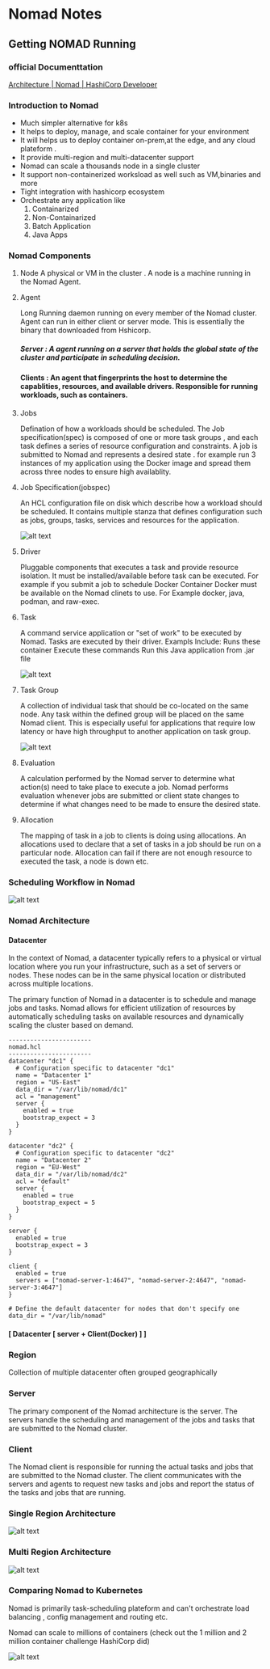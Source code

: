 # Nomad Notes

## Getting NOMAD Running

### official Documenttation

[Architecture | Nomad | HashiCorp Developer](https://developer.hashicorp.com/nomad/docs/concepts/architecture)

### Introduction to Nomad

- Much simpler alternative for k8s
- It helps to deploy, manage, and scale container for your environment
- It will helps us to deploy container on-prem,at the edge, and any cloud plateform .
- It provide multi-region and multi-datacenter support
- Nomad can scale a thousands node in a single cluster
- It support non-containerized worksload as well such as VM,binaries and more
- Tight integration with hashicorp ecosystem
- Orchestrate any application like
  1. Containarized
  2. Non-Containarized
  3. Batch Application
  4. Java Apps

### Nomad Components

1. Node 
   A physical or VM in the cluster . A node is a machine running in the Nomad Agent.

2. Agent
   
   Long Running daemon running on every member of the Nomad cluster. Agent can run in either client or server mode. This is essentially the binary that downloaded from Hshicorp.
   
   ##### Server : A agent running on a server that holds the global state of the cluster and participate in scheduling decision.
   
   #### Clients : An agent that fingerprints the host to determine the capablities, resources, and available drivers. Responsible for running workloads, such as containers.

3. Jobs  
   
   Defination of how a workloads should be scheduled. The Job specification(spec) is composed of one or more task groups , and each task defines a series of resource configuration and constraints.
   A job is submitted to Nomad and represents a desired state . for example run 3 instances of my application using the Docker image and spread them across three nodes to ensure high availablity.

4. Job Specification(jobspec)
   
   An HCL configuration file on disk which describe how a workload should be scheduled.
   It contains multiple stanza that defines configuration such as jobs, groups, tasks, services and resources for the application.
   
   ![alt text](https://github.com/sawan22071995/notes/blob/main/job-specification-file.png?raw=true)

5. Driver
   
   Pluggable components that executes a task and provide resource isolation.
   It must be installed/available before task can be executed. For example if you submit a job to schedule Docker Container Docker must be available on the Nomad clinets to use.
   For Example docker, java, podman, and raw-exec.

6. Task
   
   A command service application or "set of work" to be executed by Nomad.
   Tasks are executed by their driver.
   Exampls Include:
   Runs these container
   Execute these commands
   Run this Java application from .jar file
   
   ![alt text](https://github.com/sawan22071995/notes/blob/main/task-example.png?raw=true)

7. Task Group
   
   A collection of individual task that should be co-located on the same node.
   Any task within the defined group will be placed on the same Nomad client.
   This is especially useful for applications that require low latency or have high throughput to another application on task group.
   
   ![alt text](https://github.com/sawan22071995/notes/blob/main/task-group-example.png?raw=true)

8. Evaluation
   
   A calculation performed by the Nomad server to determine what action(s) need to take place to execute a job.
   Nomad performs evaluation whenever jobs are submitted or client state changes to determine if what changes need to be made to ensure the desired state.

9. Allocation
   
   The mapping of task in a job to clients is doing using allocations.
   An allocations used to declare that a set of tasks in a job should be run on a particular node.
   Allocation can fail if there are not enough resource to executed the task, a node is down etc.

### Scheduling Workflow in Nomad

![alt text](https://github.com/sawan22071995/notes/blob/main/scheduling-workflow.png?raw=true)

### Nomad Architecture

#### Datacenter

In the context of Nomad, a datacenter typically refers to a physical or virtual location where you run your infrastructure, such as a set of servers or nodes. These nodes can be in the same physical location or distributed across multiple locations.

The primary function of Nomad in a datacenter is to schedule and manage jobs and tasks. Nomad allows for efficient utilization of resources by automatically scheduling tasks on available resources and dynamically scaling the cluster based on demand.

```
-----------------------
nomad.hcl
-----------------------
datacenter "dc1" {
  # Configuration specific to datacenter "dc1"
  name = "Datacenter 1"
  region = "US-East"
  data_dir = "/var/lib/nomad/dc1"
  acl = "management"
  server {
    enabled = true
    bootstrap_expect = 3
  }
}

datacenter "dc2" {
  # Configuration specific to datacenter "dc2"
  name = "Datacenter 2"
  region = "EU-West"
  data_dir = "/var/lib/nomad/dc2"
  acl = "default"
  server {
    enabled = true
    bootstrap_expect = 5
  }
}

server {
  enabled = true
  bootstrap_expect = 3
}

client {
  enabled = true
  servers = ["nomad-server-1:4647", "nomad-server-2:4647", "nomad-server-3:4647"]
}

# Define the default datacenter for nodes that don't specify one
data_dir = "/var/lib/nomad"
```

#### [ Datacenter [ server + Client(Docker) ] ]

### Region

Collection of multiple datacenter often grouped geographically

### Server

The primary component of the Nomad architecture is the server. The servers handle the scheduling and management of the jobs and tasks that are submitted to the Nomad cluster.

### Client

The Nomad client is responsible for running the actual tasks and jobs that are submitted to the Nomad cluster. The client communicates with the servers and agents to request new tasks and jobs and report the status of the tasks and jobs that are running.

### Single Region Architecture

![alt text](https://github.com/sawan22071995/notes/blob/main/single-region-arch.png?raw=true)

### Multi Region Architecture

![alt text](https://github.com/sawan22071995/notes/blob/main/multi-region-arch.png?raw=true)

### Comparing Nomad to Kubernetes

Nomad is primarily task-scheduling plateform and can't orchestrate load balancing , config management and routing etc.

Nomad can scale to millions of containers (check out the 1 million and 2 million
container challenge HashiCorp did)

![alt text](https://github.com/sawan22071995/notes/blob/main/nomad-vs-k8s.png?raw=true)
